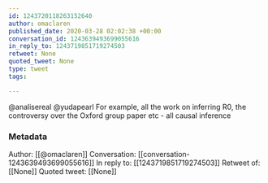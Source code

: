 ```yaml
---
id: 1243720118263152640
author: omaclaren
published_date: 2020-03-28 02:02:38 +00:00
conversation_id: 1243639493699055616
in_reply_to: 1243719851719274503
retweet: None
quoted_tweet: None
type: tweet
tags:

---
```


@analisereal @yudapearl For example, all the work on inferring R0, the controversy over the Oxford group paper etc - all causal inference

### Metadata

Author: [[@omaclaren]]
Conversation: [[conversation-1243639493699055616]]
In reply to: [[1243719851719274503]]
Retweet of: [[None]]
Quoted tweet: [[None]]
